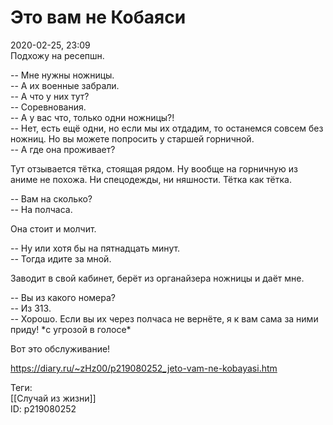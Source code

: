 Это вам не Кобаяси
===================

   
 2020-02-25, 23:09   
  Подхожу на ресепшн.   
   
 -- Мне нужны ножницы.   
 -- А их военные забрали.   
 -- А что у них тут?   
 -- Соревнования.   
 -- А у вас что, только одни ножницы?!   
 -- Нет, есть ещё одни, но если мы их отдадим, то останемся совсем без ножниц. Но вы можете попросить у старшей горничной.   
 -- А где она проживает?   
   
 Тут отзывается тётка, стоящая рядом. Ну вообще на горничную из аниме не похожа. Ни спецодежды, ни няшности. Тётка как тётка.   
   
 -- Вам на сколько?   
 -- На полчаса.   
   
 Она стоит и молчит.   
   
 -- Ну или хотя бы на пятнадцать минут.   
 -- Тогда идите за мной.   
   
 Заводит в свой кабинет, берёт из органайзера ножницы и даёт мне.   
   
 -- Вы из какого номера?   
 -- Из 313.   
 -- Хорошо. Если вы их через полчаса не вернёте, я к вам сама за ними приду! \*с угрозой в голосе\*   
   
 Вот это обслуживание!   
    
 <https://diary.ru/~zHz00/p219080252_jeto-vam-ne-kobayasi.htm>   
   
 Теги:   
 [[Случай из жизни]]   
 ID: p219080252